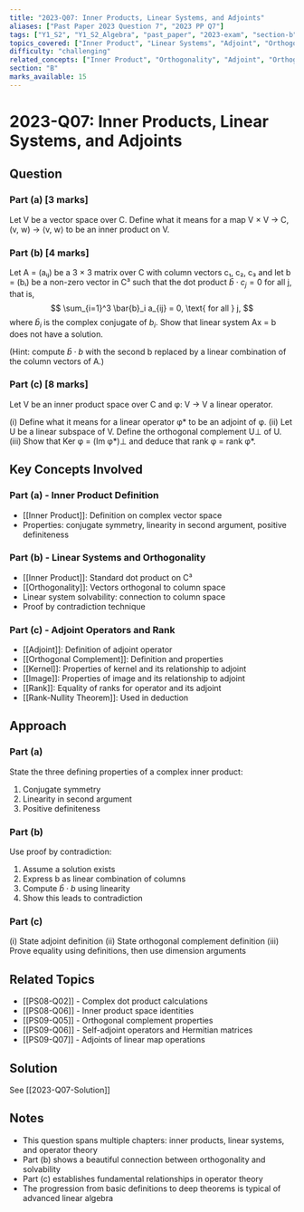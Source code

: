 ```yaml
---
title: "2023-Q07: Inner Products, Linear Systems, and Adjoints"
aliases: ["Past Paper 2023 Question 7", "2023 PP Q7"]
tags: ["Y1_S2", "Y1_S2_Algebra", "past_paper", "2023-exam", "section-b", "q7", "inner_products", "linear_systems", "adjoints", "orthogonal_complements", "rank"]
topics_covered: ["Inner Product", "Linear Systems", "Adjoint", "Orthogonal Complement", "Rank", "Kernel", "Image"]
difficulty: "challenging"
related_concepts: ["Inner Product", "Orthogonality", "Adjoint", "Orthogonal Complement", "Kernel", "Image", "Rank", "Rank-Nullity Theorem"]
section: "B"
marks_available: 15
---
```


# 2023-Q07: Inner Products, Linear Systems, and Adjoints

## Question

### Part (a) [3 marks]
Let V be a vector space over C. Define what it means for a map
V × V → C, (v, w) → ⟨v, w⟩
to be an inner product on V.

### Part (b) [4 marks]
Let A = (aᵢⱼ) be a 3 × 3 matrix over C with column vectors c₁, c₂, c₃ and let b = (bᵢ)
be a non-zero vector in C³ such that the dot product $\bar{b} \cdot c_j = 0$ for all j, that is,
$$ \sum_{i=1}^3 \bar{b}_i a_{ij} = 0, \text{ for all } j, $$
where $\bar{b}_i$ is the complex conjugate of $b_i$. Show that linear system Ax = b does not
have a solution.

(Hint: compute $\bar{b} \cdot b$ with the second b replaced by a linear combination of the
column vectors of A.)

### Part (c) [8 marks]
Let V be an inner product space over C and φ: V → V a linear operator.

(i) Define what it means for a linear operator φ* to be an adjoint of φ.
(ii) Let U be a linear subspace of V. Define the orthogonal complement U⊥ of U.
(iii) Show that Ker φ = (Im φ*)⊥ and deduce that rank φ = rank φ*.

## Key Concepts Involved

### Part (a) - Inner Product Definition
- [[Inner Product]]: Definition on complex vector space
- Properties: conjugate symmetry, linearity in second argument, positive definiteness

### Part (b) - Linear Systems and Orthogonality
- [[Inner Product]]: Standard dot product on C³
- [[Orthogonality]]: Vectors orthogonal to column space
- Linear system solvability: connection to column space
- Proof by contradiction technique

### Part (c) - Adjoint Operators and Rank
- [[Adjoint]]: Definition of adjoint operator
- [[Orthogonal Complement]]: Definition and properties
- [[Kernel]]: Properties of kernel and its relationship to adjoint
- [[Image]]: Properties of image and its relationship to adjoint
- [[Rank]]: Equality of ranks for operator and its adjoint
- [[Rank-Nullity Theorem]]: Used in deduction

## Approach

### Part (a)
State the three defining properties of a complex inner product:
1. Conjugate symmetry
2. Linearity in second argument  
3. Positive definiteness

### Part (b)
Use proof by contradiction:
1. Assume a solution exists
2. Express b as linear combination of columns
3. Compute $\bar{b} \cdot b$ using linearity
4. Show this leads to contradiction

### Part (c)
(i) State adjoint definition
(ii) State orthogonal complement definition
(iii) Prove equality using definitions, then use dimension arguments

## Related Topics
- [[PS08-Q02]] - Complex dot product calculations
- [[PS08-Q06]] - Inner product space identities
- [[PS09-Q05]] - Orthogonal complement properties
- [[PS09-Q06]] - Self-adjoint operators and Hermitian matrices
- [[PS09-Q07]] - Adjoints of linear map operations

## Solution
See [[2023-Q07-Solution]]

## Notes
- This question spans multiple chapters: inner products, linear systems, and operator theory
- Part (b) shows a beautiful connection between orthogonality and solvability
- Part (c) establishes fundamental relationships in operator theory
- The progression from basic definitions to deep theorems is typical of advanced linear algebra
